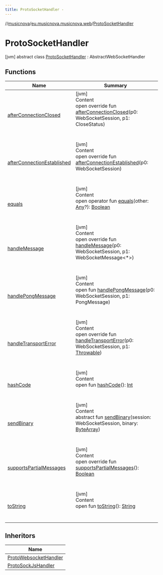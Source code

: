 ```yaml
---
title: ProtoSocketHandler -
---
```

//[musicnova](../../index.md)/[eu.musicnova.musicnova.web](../index.md)/[ProtoSocketHandler](index.md)



# ProtoSocketHandler  
 [jvm] abstract class [ProtoSocketHandler](index.md) : AbstractWebSocketHandler   


## Functions  
  
|  Name|  Summary| 
|---|---|
| <a name="org.springframework.web.socket.handler/AbstractWebSocketHandler/afterConnectionClosed/#org.springframework.web.socket.WebSocketSession#org.springframework.web.socket.CloseStatus/PointingToDeclaration/"></a>[afterConnectionClosed](../-proto-sock-js-handler/index.md#%5Borg.springframework.web.socket.handler%2FAbstractWebSocketHandler%2FafterConnectionClosed%2F%23org.springframework.web.socket.WebSocketSession%23org.springframework.web.socket.CloseStatus%2FPointingToDeclaration%2F%5D%2FFunctions%2F-1091962083)| <a name="org.springframework.web.socket.handler/AbstractWebSocketHandler/afterConnectionClosed/#org.springframework.web.socket.WebSocketSession#org.springframework.web.socket.CloseStatus/PointingToDeclaration/"></a>[jvm]  <br>Content  <br>open override fun [afterConnectionClosed](../-proto-sock-js-handler/index.md#%5Borg.springframework.web.socket.handler%2FAbstractWebSocketHandler%2FafterConnectionClosed%2F%23org.springframework.web.socket.WebSocketSession%23org.springframework.web.socket.CloseStatus%2FPointingToDeclaration%2F%5D%2FFunctions%2F-1091962083)(p0: WebSocketSession, p1: CloseStatus)  <br><br><br>
| <a name="org.springframework.web.socket.handler/AbstractWebSocketHandler/afterConnectionEstablished/#org.springframework.web.socket.WebSocketSession/PointingToDeclaration/"></a>[afterConnectionEstablished](../-proto-sock-js-handler/index.md#%5Borg.springframework.web.socket.handler%2FAbstractWebSocketHandler%2FafterConnectionEstablished%2F%23org.springframework.web.socket.WebSocketSession%2FPointingToDeclaration%2F%5D%2FFunctions%2F-1091962083)| <a name="org.springframework.web.socket.handler/AbstractWebSocketHandler/afterConnectionEstablished/#org.springframework.web.socket.WebSocketSession/PointingToDeclaration/"></a>[jvm]  <br>Content  <br>open override fun [afterConnectionEstablished](../-proto-sock-js-handler/index.md#%5Borg.springframework.web.socket.handler%2FAbstractWebSocketHandler%2FafterConnectionEstablished%2F%23org.springframework.web.socket.WebSocketSession%2FPointingToDeclaration%2F%5D%2FFunctions%2F-1091962083)(p0: WebSocketSession)  <br><br><br>
| <a name="kotlin/Any/equals/#kotlin.Any?/PointingToDeclaration/"></a>[equals](../-web-auth-config/index.md#%5Bkotlin%2FAny%2Fequals%2F%23kotlin.Any%3F%2FPointingToDeclaration%2F%5D%2FFunctions%2F-1091962083)| <a name="kotlin/Any/equals/#kotlin.Any?/PointingToDeclaration/"></a>[jvm]  <br>Content  <br>open operator fun [equals](../-web-auth-config/index.md#%5Bkotlin%2FAny%2Fequals%2F%23kotlin.Any%3F%2FPointingToDeclaration%2F%5D%2FFunctions%2F-1091962083)(other: [Any](https://kotlinlang.org/api/latest/jvm/stdlib/kotlin/-any/index.html)?): [Boolean](https://kotlinlang.org/api/latest/jvm/stdlib/kotlin/-boolean/index.html)  <br><br><br>
| <a name="org.springframework.web.socket.handler/AbstractWebSocketHandler/handleMessage/#org.springframework.web.socket.WebSocketSession#org.springframework.web.socket.WebSocketMessage[*]/PointingToDeclaration/"></a>[handleMessage](../-proto-sock-js-handler/index.md#%5Borg.springframework.web.socket.handler%2FAbstractWebSocketHandler%2FhandleMessage%2F%23org.springframework.web.socket.WebSocketSession%23org.springframework.web.socket.WebSocketMessage%5B*%5D%2FPointingToDeclaration%2F%5D%2FFunctions%2F-1091962083)| <a name="org.springframework.web.socket.handler/AbstractWebSocketHandler/handleMessage/#org.springframework.web.socket.WebSocketSession#org.springframework.web.socket.WebSocketMessage[*]/PointingToDeclaration/"></a>[jvm]  <br>Content  <br>open override fun [handleMessage](../-proto-sock-js-handler/index.md#%5Borg.springframework.web.socket.handler%2FAbstractWebSocketHandler%2FhandleMessage%2F%23org.springframework.web.socket.WebSocketSession%23org.springframework.web.socket.WebSocketMessage%5B*%5D%2FPointingToDeclaration%2F%5D%2FFunctions%2F-1091962083)(p0: WebSocketSession, p1: WebSocketMessage<*>)  <br><br><br>
| <a name="org.springframework.web.socket.handler/AbstractWebSocketHandler/handlePongMessage/#org.springframework.web.socket.WebSocketSession#org.springframework.web.socket.PongMessage/PointingToDeclaration/"></a>[handlePongMessage](../-proto-sock-js-handler/index.md#%5Borg.springframework.web.socket.handler%2FAbstractWebSocketHandler%2FhandlePongMessage%2F%23org.springframework.web.socket.WebSocketSession%23org.springframework.web.socket.PongMessage%2FPointingToDeclaration%2F%5D%2FFunctions%2F-1091962083)| <a name="org.springframework.web.socket.handler/AbstractWebSocketHandler/handlePongMessage/#org.springframework.web.socket.WebSocketSession#org.springframework.web.socket.PongMessage/PointingToDeclaration/"></a>[jvm]  <br>Content  <br>open fun [handlePongMessage](../-proto-sock-js-handler/index.md#%5Borg.springframework.web.socket.handler%2FAbstractWebSocketHandler%2FhandlePongMessage%2F%23org.springframework.web.socket.WebSocketSession%23org.springframework.web.socket.PongMessage%2FPointingToDeclaration%2F%5D%2FFunctions%2F-1091962083)(p0: WebSocketSession, p1: PongMessage)  <br><br><br>
| <a name="org.springframework.web.socket.handler/AbstractWebSocketHandler/handleTransportError/#org.springframework.web.socket.WebSocketSession#kotlin.Throwable/PointingToDeclaration/"></a>[handleTransportError](../-proto-sock-js-handler/index.md#%5Borg.springframework.web.socket.handler%2FAbstractWebSocketHandler%2FhandleTransportError%2F%23org.springframework.web.socket.WebSocketSession%23kotlin.Throwable%2FPointingToDeclaration%2F%5D%2FFunctions%2F-1091962083)| <a name="org.springframework.web.socket.handler/AbstractWebSocketHandler/handleTransportError/#org.springframework.web.socket.WebSocketSession#kotlin.Throwable/PointingToDeclaration/"></a>[jvm]  <br>Content  <br>open override fun [handleTransportError](../-proto-sock-js-handler/index.md#%5Borg.springframework.web.socket.handler%2FAbstractWebSocketHandler%2FhandleTransportError%2F%23org.springframework.web.socket.WebSocketSession%23kotlin.Throwable%2FPointingToDeclaration%2F%5D%2FFunctions%2F-1091962083)(p0: WebSocketSession, p1: [Throwable](https://kotlinlang.org/api/latest/jvm/stdlib/kotlin/-throwable/index.html))  <br><br><br>
| <a name="kotlin/Any/hashCode/#/PointingToDeclaration/"></a>[hashCode](../-web-auth-config/index.md#%5Bkotlin%2FAny%2FhashCode%2F%23%2FPointingToDeclaration%2F%5D%2FFunctions%2F-1091962083)| <a name="kotlin/Any/hashCode/#/PointingToDeclaration/"></a>[jvm]  <br>Content  <br>open fun [hashCode](../-web-auth-config/index.md#%5Bkotlin%2FAny%2FhashCode%2F%23%2FPointingToDeclaration%2F%5D%2FFunctions%2F-1091962083)(): [Int](https://kotlinlang.org/api/latest/jvm/stdlib/kotlin/-int/index.html)  <br><br><br>
| <a name="eu.musicnova.musicnova.web/ProtoSocketHandler/sendBinary/#org.springframework.web.socket.WebSocketSession#kotlin.ByteArray/PointingToDeclaration/"></a>[sendBinary](send-binary.md)| <a name="eu.musicnova.musicnova.web/ProtoSocketHandler/sendBinary/#org.springframework.web.socket.WebSocketSession#kotlin.ByteArray/PointingToDeclaration/"></a>[jvm]  <br>Content  <br>abstract fun [sendBinary](send-binary.md)(session: WebSocketSession, binary: [ByteArray](https://kotlinlang.org/api/latest/jvm/stdlib/kotlin/-byte-array/index.html))  <br><br><br>
| <a name="org.springframework.web.socket.handler/AbstractWebSocketHandler/supportsPartialMessages/#/PointingToDeclaration/"></a>[supportsPartialMessages](../-proto-sock-js-handler/index.md#%5Borg.springframework.web.socket.handler%2FAbstractWebSocketHandler%2FsupportsPartialMessages%2F%23%2FPointingToDeclaration%2F%5D%2FFunctions%2F-1091962083)| <a name="org.springframework.web.socket.handler/AbstractWebSocketHandler/supportsPartialMessages/#/PointingToDeclaration/"></a>[jvm]  <br>Content  <br>open override fun [supportsPartialMessages](../-proto-sock-js-handler/index.md#%5Borg.springframework.web.socket.handler%2FAbstractWebSocketHandler%2FsupportsPartialMessages%2F%23%2FPointingToDeclaration%2F%5D%2FFunctions%2F-1091962083)(): [Boolean](https://kotlinlang.org/api/latest/jvm/stdlib/kotlin/-boolean/index.html)  <br><br><br>
| <a name="kotlin/Any/toString/#/PointingToDeclaration/"></a>[toString](../-web-auth-config/index.md#%5Bkotlin%2FAny%2FtoString%2F%23%2FPointingToDeclaration%2F%5D%2FFunctions%2F-1091962083)| <a name="kotlin/Any/toString/#/PointingToDeclaration/"></a>[jvm]  <br>Content  <br>open fun [toString](../-web-auth-config/index.md#%5Bkotlin%2FAny%2FtoString%2F%23%2FPointingToDeclaration%2F%5D%2FFunctions%2F-1091962083)(): [String](https://kotlinlang.org/api/latest/jvm/stdlib/kotlin/-string/index.html)  <br><br><br>


## Inheritors  
  
|  Name| 
|---|
| <a name="eu.musicnova.musicnova.web/ProtoWebsocketHandler///PointingToDeclaration/"></a>[ProtoWebsocketHandler](../-proto-websocket-handler/index.md)
| <a name="eu.musicnova.musicnova.web/ProtoSockJsHandler///PointingToDeclaration/"></a>[ProtoSockJsHandler](../-proto-sock-js-handler/index.md)

